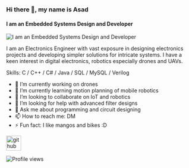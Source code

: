 ### Hi there 👋, my name is Asad
#### I am an Embedded Systems Design and Developer
![I am an Embedded Systems Design and Developer](https://images.pexels.com/photos/442587/pexels-photo-442587.jpeg?auto=compress&cs=tinysrgb&dpr=1&w=500)

I am an Electronics Engineer with vast exposure in designing electronics projects and developing simpler solutions for intricate systems. I have a keen interest in digital electronics, robotics especially drones and UAVs.

Skills: C / C++ / C# / Java / SQL / MySQL / Verilog

- 🔭 I’m currently working on drones 
- 🌱 I’m currently learning motion planning of mobile robotics 
- 👯 I’m looking to collaborate on IoT and robotics 
- 🤔 I’m looking for help with advanced filter designs 
- 💬 Ask me about programming and circuit designing 
- 📫 How to reach me: DM 
- ⚡ Fun fact: I like mangos and bikes :D 


[<img src='https://cdn.jsdelivr.net/npm/simple-icons@3.0.1/icons/github.svg' alt='github' height='40'>](https://github.com/DeltaC6)  

![Profile views](https://gpvc.arturio.dev/DeltaC6)
